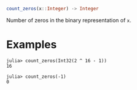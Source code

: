 ```julia
count_zeros(x::Integer) -> Integer
```

Number of zeros in the binary representation of `x`.

# Examples

```jldoctest
julia> count_zeros(Int32(2 ^ 16 - 1))
16

julia> count_zeros(-1)
0
```
